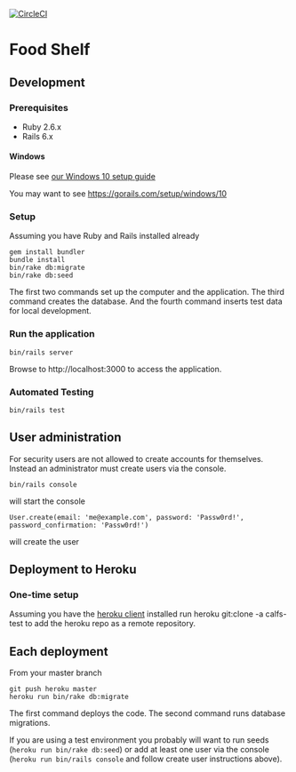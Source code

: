 [![CircleCI](https://circleci.com/gh/eebbesen/cfs.svg?style=svg&circle-token=bacf4c411d6f13c4804d4348ef5183a6a151fad1)](https://app.circleci.com/pipelines/github/eebbesen/cfs)

# Food Shelf

## Development
### Prerequisites
* Ruby 2.6.x
* Rails 6.x

#### Windows
Please see [our Windows 10 setup guide](windows-install.md)

You may want to see https://gorails.com/setup/windows/10

### Setup
Assuming you have Ruby and Rails installed already

    gem install bundler
    bundle install
    bin/rake db:migrate
    bin/rake db:seed

The first two commands set up the computer and the application. The third command creates the database. And the fourth command inserts test data for local development.

### Run the application

    bin/rails server

Browse to http://localhost:3000 to access the application.

### Automated Testing

    bin/rails test

## User administration
For security users are not allowed to create accounts for themselves. Instead an administrator must create users via the console.

    bin/rails console
will start the console

    User.create(email: 'me@example.com', password: 'Passw0rd!', password_confirmation: 'Passw0rd!')
will create the user

## Deployment to Heroku
### One-time setup
Assuming you have the [heroku client](https://devcenter.heroku.com/articles/heroku-cli) installed run
    heroku git:clone -a calfs-test
to add the heroku repo as a remote repository.

## Each deployment
From your master branch

    git push heroku master
    heroku run bin/rake db:migrate

The first command deploys the code. The second command runs database migrations.

If you are using a test environment you probably will want to run seeds (`heroku run bin/rake db:seed`) or add at least one user via the console (`heroku run bin/rails console` and follow create user instructions above).
